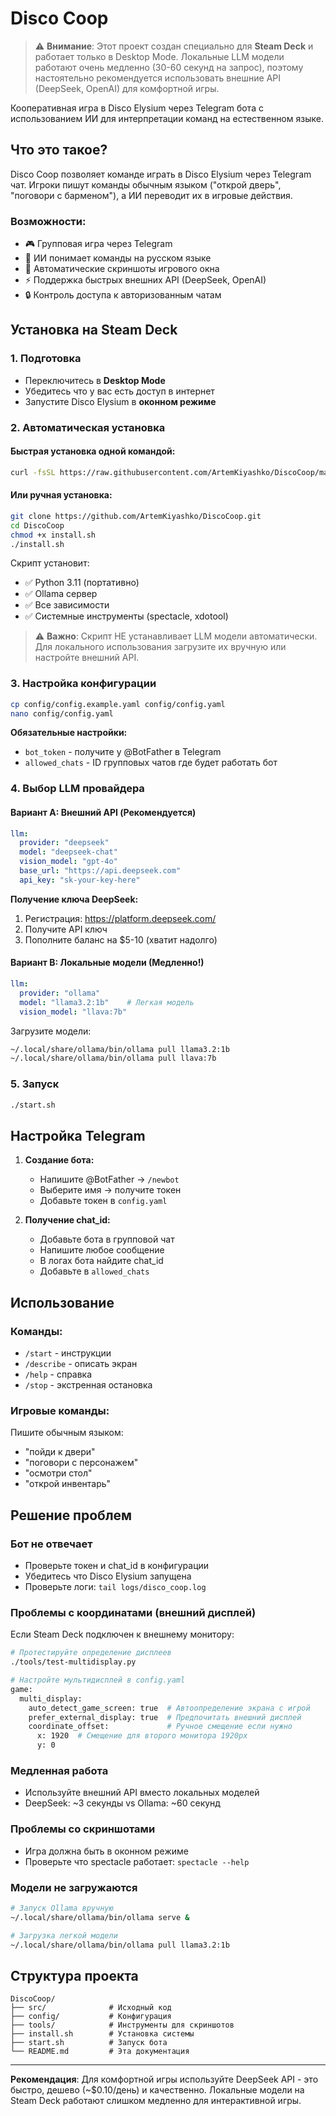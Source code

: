 # Disco Coop

> ⚠️ **Внимание**: Этот проект создан специально для **Steam Deck** и работает только в Desktop Mode. Локальные LLM модели работают очень медленно (30-60 секунд на запрос), поэтому настоятельно рекомендуется использовать внешние API (DeepSeek, OpenAI) для комфортной игры.

Кооперативная игра в Disco Elysium через Telegram бота с использованием ИИ для интерпретации команд на естественном языке.

## Что это такое?

Disco Coop позволяет команде играть в Disco Elysium через Telegram чат. Игроки пишут команды обычным языком ("открой дверь", "поговори с барменом"), а ИИ переводит их в игровые действия.

### Возможности:
- 🎮 Групповая игра через Telegram
- 🤖 ИИ понимает команды на русском языке  
- 📸 Автоматические скриншоты игрового окна
- ⚡ Поддержка быстрых внешних API (DeepSeek, OpenAI)
- 🔒 Контроль доступа к авторизованным чатам

## Установка на Steam Deck

### 1. Подготовка
- Переключитесь в **Desktop Mode**
- Убедитесь что у вас есть доступ в интернет
- Запустите Disco Elysium в **оконном режиме**

### 2. Автоматическая установка

#### Быстрая установка одной командой:
```bash
curl -fsSL https://raw.githubusercontent.com/ArtemKiyashko/DiscoCoop/main/install.sh | bash
```

#### Или ручная установка:
```bash
git clone https://github.com/ArtemKiyashko/DiscoCoop.git
cd DiscoCoop
chmod +x install.sh
./install.sh
```

Скрипт установит:
- ✅ Python 3.11 (портативно)
- ✅ Ollama сервер
- ✅ Все зависимости
- ✅ Системные инструменты (spectacle, xdotool)

> ⚠️ **Важно**: Скрипт НЕ устанавливает LLM модели автоматически. Для локального использования загрузите их вручную или настройте внешний API.

### 3. Настройка конфигурации

```bash
cp config/config.example.yaml config/config.yaml
nano config/config.yaml
```

**Обязательные настройки:**
- `bot_token` - получите у @BotFather в Telegram
- `allowed_chats` - ID групповых чатов где будет работать бот

### 4. Выбор LLM провайдера

#### Вариант A: Внешний API (Рекомендуется)
```yaml
llm:
  provider: "deepseek"
  model: "deepseek-chat"
  vision_model: "gpt-4o"
  base_url: "https://api.deepseek.com"
  api_key: "sk-your-key-here"
```

**Получение ключа DeepSeek:**
1. Регистрация: https://platform.deepseek.com/
2. Получите API ключ
3. Пополните баланс на $5-10 (хватит надолго)

#### Вариант B: Локальные модели (Медленно!)
```yaml
llm:
  provider: "ollama"
  model: "llama3.2:1b"    # Легкая модель
  vision_model: "llava:7b"
```

Загрузите модели:
```bash
~/.local/share/ollama/bin/ollama pull llama3.2:1b
~/.local/share/ollama/bin/ollama pull llava:7b
```

### 5. Запуск

```bash
./start.sh
```

## Настройка Telegram

1. **Создание бота:**
   - Напишите @BotFather → `/newbot`
   - Выберите имя → получите токен
   - Добавьте токен в `config.yaml`

2. **Получение chat_id:**
   - Добавьте бота в групповой чат
   - Напишите любое сообщение
   - В логах бота найдите chat_id
   - Добавьте в `allowed_chats`

## Использование

### Команды:
- `/start` - инструкции
- `/describe` - описать экран
- `/help` - справка
- `/stop` - экстренная остановка

### Игровые команды:
Пишите обычным языком:
- "пойди к двери"
- "поговори с персонажем"
- "осмотри стол"
- "открой инвентарь"

## Решение проблем

### Бот не отвечает
- Проверьте токен и chat_id в конфигурации
- Убедитесь что Disco Elysium запущена
- Проверьте логи: `tail logs/disco_coop.log`

### Проблемы с координатами (внешний дисплей)
Если Steam Deck подключен к внешнему монитору:

```bash
# Протестируйте определение дисплеев
./tools/test-multidisplay.py

# Настройте мультидисплей в config.yaml
game:
  multi_display:
    auto_detect_game_screen: true  # Автоопределение экрана с игрой
    prefer_external_display: true  # Предпочитать внешний дисплей
    coordinate_offset:             # Ручное смещение если нужно
      x: 1920  # Смещение для второго монитора 1920px
      y: 0
```

### Медленная работа
- Используйте внешний API вместо локальных моделей
- DeepSeek: ~3 секунды vs Ollama: ~60 секунд

### Проблемы со скриншотами
- Игра должна быть в оконном режиме
- Проверьте что spectacle работает: `spectacle --help`

### Модели не загружаются
```bash
# Запуск Ollama вручную
~/.local/share/ollama/bin/ollama serve &

# Загрузка легкой модели
~/.local/share/ollama/bin/ollama pull llama3.2:1b
```

## Структура проекта

```
DiscoCoop/
├── src/              # Исходный код
├── config/           # Конфигурация
├── tools/            # Инструменты для скриншотов
├── install.sh        # Установка системы
├── start.sh          # Запуск бота
└── README.md         # Эта документация
```

---

**Рекомендация**: Для комфортной игры используйте DeepSeek API - это быстро, дешево (~$0.10/день) и качественно. Локальные модели на Steam Deck работают слишком медленно для интерактивной игры.